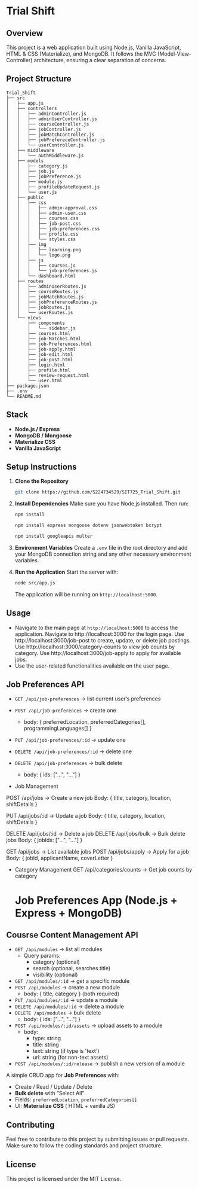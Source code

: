 # Trial Shift

## Overview

This project is a web application built using Node.js, Vanilla JavaScript, HTML & CSS (Materialize), and MongoDB. It follows the MVC (Model-View-Controller) architecture, ensuring a clear separation of concerns.

## Project Structure

```
Trial_Shift
├── src
│   ├── app.js
│   ├── controllers
│   │   ├── adminController.js
│   │   ├── adminUserController.js
│   │   ├── courseController.js
│   │   ├── jobController.js
│   │   ├── jobMatchController.js
│   │   ├── jobPrefereceController.js
│   │   └── userController.js
│   ├── middleware
│   │   └── authMiddleware.js
│   ├── models
│   │   ├── category.js
│   │   ├── job.js
│   │   ├── jobPreference.js
│   │   ├── module.js
│   │   ├── profileUpdateRequest.js
│   │   └── user.js
│   ├── public
│   │   ├── css
│   │   │   ├── admin-approval.css
│   │   │   ├── admin-user.css
│   │   │   ├── courses.css
│   │   │   ├── job-post.css
│   │   │   ├── job-preferences.css
│   │   │   ├── profile.css
│   │   │   └── styles.css
│   │   ├── img
│   │   │   ├── learning.png
│   │   │   └── logo.png
│   │   ├── js
│   │   │   ├── courses.js
│   │   │   └── job-preferences.js
│   │   └── dashboard.html
│   ├── routes
│   │   ├── adminUserRoutes.js
│   │   ├── courseRoutes.js
│   │   ├── jobMatchRoutes.js
│   │   ├── jobPreferenceRoutes.js
│   │   ├── jobRoutes.js
│   │   └── userRoutes.js
│   └── views
│       ├── components
│       │   └── sidebar.js
│       ├── courses.html
│       ├── job-Matches.html
│       ├── job-Preferences.html
│       ├── job-apply.html
│       ├── job-edit.html
│       ├── job-post.html
│       ├── login.html
│       ├── profile.html
│       ├── review-request.html
│       └── user.html
├── package.json
├── .env
└── README.md
```

## Stack

- **Node.js / Express**
- **MongoDB / Mongoose**
- **Materialize CSS**
- **Vanilla JavaScript**

## Setup Instructions

1. **Clone the Repository**

   ```bash
   git clone https://github.com/S224734529/SIT725_Trial_Shift.git
   ```

2. **Install Dependencies**
   Make sure you have Node.js installed. Then run:

   ```bash
   npm install

   npm install express mongoose dotenv jsonwebtoken bcrypt

   npm install googleapis multer
   ```

3. **Environment Variables**
   Create a `.env` file in the root directory and add your MongoDB connection string and any other necessary environment variables.

4. **Run the Application**
   Start the server with:
   ```bash
   node src/app.js
   ```
   The application will be running on `http://localhost:5000`.

## Usage

- Navigate to the main page at `http://localhost:5000` to access the application.
Navigate to http://localhost:3000 for the login page.
Use http://localhost:3000/job-post to create, update, or delete job postings.
Use http://localhost:3000/category-counts to view job counts by category.
Use http://localhost:3000/job-apply to apply for available jobs.
- Use the user-related functionalities available on the user page.

## Job Preferences API

- `GET /api/job-preferences` → list current user’s preferences
- `POST /api/job-preferences` → create one
  - body: { preferredLocation, preferredCategories[], programmingLanguages[] }
- `PUT /api/job-preferences/:id` → update one
- `DELETE /api/job-preferences/:id` → delete one
- `DELETE /api/job-preferences` → bulk delete

  - body: { ids: ["...", "..."] }

- Job Management

POST /api/jobs → Create a new job
Body: { title, category, location, shiftDetails }

PUT /api/jobs/:id → Update a job
Body: { title, category, location, shiftDetails }

DELETE /api/jobs/:id → Delete a job
DELETE /api/jobs/bulk → Bulk delete jobs
Body: { jobIds: ["...", "..."] }

GET /api/jobs → List available jobs
POST /api/jobs/apply → Apply for a job
Body: { jobId, applicantName, coverLetter }

- Category Management
GET /api/categories/counts → Get job counts by category

  # Job Preferences App (Node.js + Express + MongoDB)

## Cousrse Content Management API

- `GET /api/modules` → list all modules
  - Query params:
    - category (optional)
    - search (optional, searches title)
    - visibility (optional)
- `GET /api/modules/:id` → get a specific module
- `POST /api/modules` → create a new module
  - body: { title, category } (both required)
- `PUT /api/modules/:id` → update a module
- `DELETE /api/modules/:id` → delete a module
- `DELETE /api/modules` → bulk delete
  - body: { ids: ["...", "..."] }
- `POST /api/modules/:id/assets` → upload assets to a module
  - body:
    - type: string
    - title: string
    - text: string (if type is 'text')
    - url: string (for non-text assets)
- `POST /api/modules/:id/release` → publish a new version of a module

A simple CRUD app for **Job Preferences** with:

- Create / Read / Update / Delete
- **Bulk delete** with “Select All”
- Fields: `preferredLocation`, `preferredCategories[]`
- UI: **Materialize CSS** ( HTML + vanilla JS)

## Contributing

Feel free to contribute to this project by submitting issues or pull requests. Make sure to follow the coding standards and project structure.

## License

This project is licensed under the MIT License.
